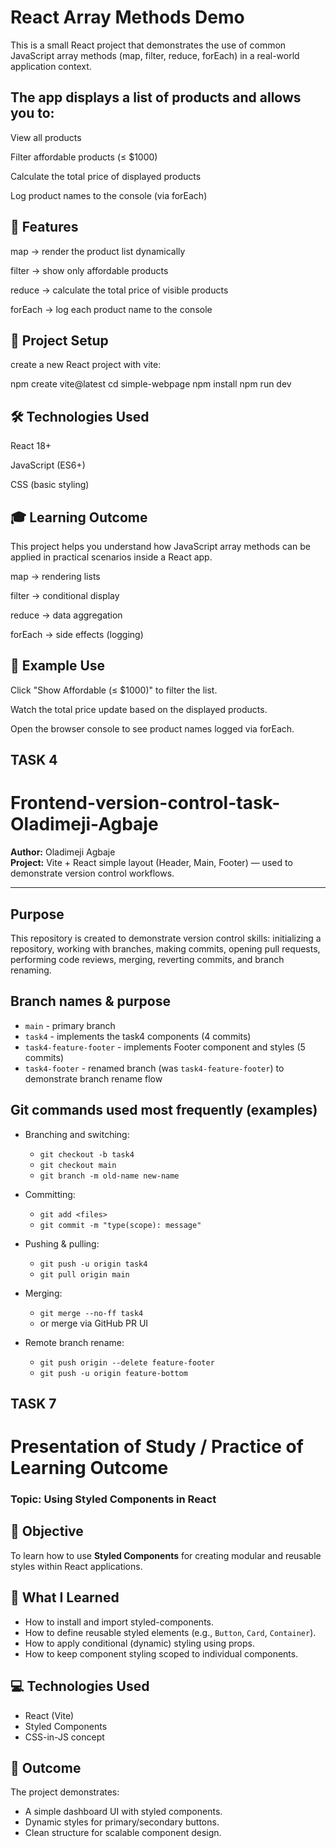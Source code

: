 # React Array Methods Demo

This is a small React project that demonstrates the use of common JavaScript array methods (map, filter, reduce, forEach) in a real-world application context.

## The app displays a list of products and allows you to:

View all products

Filter affordable products (≤ $1000)

Calculate the total price of displayed products

Log product names to the console (via forEach)

## 🚀 Features

map → render the product list dynamically

filter → show only affordable products

reduce → calculate the total price of visible products

forEach → log each product name to the console

## 📂 Project Setup

create a new React project with vite:

npm create vite@latest
cd simple-webpage
npm install
npm run dev

## 🛠️ Technologies Used

React 18+

JavaScript (ES6+)

CSS (basic styling)

## 🎓 Learning Outcome

This project helps you understand how JavaScript array methods can be applied in practical scenarios inside a React app.

map → rendering lists

filter → conditional display

reduce → data aggregation

forEach → side effects (logging)

## 📌 Example Use

Click "Show Affordable (≤ $1000)" to filter the list.

Watch the total price update based on the displayed products.

Open the browser console to see product names logged via forEach.

## TASK 4

# Frontend-version-control-task-Oladimeji-Agbaje

**Author:** Oladimeji Agbaje  
**Project:** Vite + React simple layout (Header, Main, Footer) — used to demonstrate version control workflows.

---

## Purpose

This repository is created to demonstrate version control skills: initializing a repository, working with branches, making commits, opening pull requests, performing code reviews, merging, reverting commits, and branch renaming.

## Branch names & purpose

- `main` - primary branch
- `task4` - implements the task4 components (4 commits)
- `task4-feature-footer` - implements Footer component and styles (5 commits)
- `task4-footer` - renamed branch (was `task4-feature-footer`) to demonstrate branch rename flow

## Git commands used most frequently (examples)

- Branching and switching:

  - `git checkout -b task4`
  - `git checkout main`
  - `git branch -m old-name new-name`

- Committing:

  - `git add <files>`
  - `git commit -m "type(scope): message"`

- Pushing & pulling:

  - `git push -u origin task4`
  - `git pull origin main`

- Merging:

  - `git merge --no-ff task4`
  - or merge via GitHub PR UI

- Remote branch rename:
  - `git push origin --delete feature-footer`
  - `git push -u origin feature-bottom`

## TASK 7

# Presentation of Study / Practice of Learning Outcome

### Topic: Using Styled Components in React

## 🎯 Objective

To learn how to use **Styled Components** for creating modular and reusable styles within React applications.

## 🧠 What I Learned

- How to install and import styled-components.
- How to define reusable styled elements (e.g., `Button`, `Card`, `Container`).
- How to apply conditional (dynamic) styling using props.
- How to keep component styling scoped to individual components.

## 💻 Technologies Used

- React (Vite)
- Styled Components
- CSS-in-JS concept

## 📸 Outcome

The project demonstrates:

- A simple dashboard UI with styled components.
- Dynamic styles for primary/secondary buttons.
- Clean structure for scalable component design.
